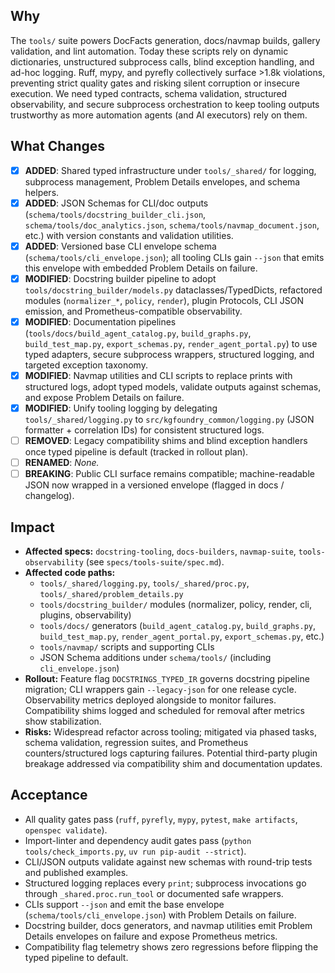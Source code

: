 ## Why
The `tools/` suite powers DocFacts generation, docs/navmap builds, gallery validation, and lint automation. Today these scripts rely on dynamic dictionaries, unstructured subprocess calls, blind exception handling, and ad-hoc logging. Ruff, mypy, and pyrefly collectively surface >1.8k violations, preventing strict quality gates and risking silent corruption or insecure execution. We need typed contracts, schema validation, structured observability, and secure subprocess orchestration to keep tooling outputs trustworthy as more automation agents (and AI executors) rely on them.

## What Changes
- [x] **ADDED**: Shared typed infrastructure under `tools/_shared/` for logging, subprocess management, Problem Details envelopes, and schema helpers.
- [x] **ADDED**: JSON Schemas for CLI/doc outputs (`schema/tools/docstring_builder_cli.json`, `schema/tools/doc_analytics.json`, `schema/tools/navmap_document.json`, etc.) with version constants and validation utilities.
- [x] **ADDED**: Versioned base CLI envelope schema (`schema/tools/cli_envelope.json`); all tooling CLIs gain `--json` that emits this envelope with embedded Problem Details on failure.
- [x] **MODIFIED**: Docstring builder pipeline to adopt `tools/docstring_builder/models.py` dataclasses/TypedDicts, refactored modules (`normalizer_*`, `policy`, `render`), plugin Protocols, CLI JSON emission, and Prometheus-compatible observability.
- [x] **MODIFIED**: Documentation pipelines (`tools/docs/build_agent_catalog.py`, `build_graphs.py`, `build_test_map.py`, `export_schemas.py`, `render_agent_portal.py`) to use typed adapters, secure subprocess wrappers, structured logging, and targeted exception taxonomy.
- [x] **MODIFIED**: Navmap utilities and CLI scripts to replace prints with structured logs, adopt typed models, validate outputs against schemas, and expose Problem Details on failure.
- [x] **MODIFIED**: Unify tooling logging by delegating `tools/_shared/logging.py` to `src/kgfoundry_common/logging.py` (JSON formatter + correlation IDs) for consistent structured logs.
- [ ] **REMOVED**: Legacy compatibility shims and blind exception handlers once typed pipeline is default (tracked in rollout plan).
- [ ] **RENAMED**: _None._
- [ ] **BREAKING**: Public CLI surface remains compatible; machine-readable JSON now wrapped in a versioned envelope (flagged in docs / changelog).

## Impact
- **Affected specs:** `docstring-tooling`, `docs-builders`, `navmap-suite`, `tools-observability` (see `specs/tools-suite/spec.md`).
- **Affected code paths:**
  - `tools/_shared/logging.py`, `tools/_shared/proc.py`, `tools/_shared/problem_details.py`
  - `tools/docstring_builder/` modules (normalizer, policy, render, cli, plugins, observability)
  - `tools/docs/` generators (`build_agent_catalog.py`, `build_graphs.py`, `build_test_map.py`, `render_agent_portal.py`, `export_schemas.py`, etc.)
  - `tools/navmap/` scripts and supporting CLIs
  - JSON Schema additions under `schema/tools/` (including `cli_envelope.json`)
- **Rollout:** Feature flag `DOCSTRINGS_TYPED_IR` governs docstring pipeline migration; CLI wrappers gain `--legacy-json` for one release cycle. Observability metrics deployed alongside to monitor failures. Compatibility shims logged and scheduled for removal after metrics show stabilization.
- **Risks:** Widespread refactor across tooling; mitigated via phased tasks, schema validation, regression suites, and Prometheus counters/structured logs capturing failures. Potential third-party plugin breakage addressed via compatibility shim and documentation updates.

## Acceptance
- All quality gates pass (`ruff`, `pyrefly`, `mypy`, `pytest`, `make artifacts`, `openspec validate`).
- Import-linter and dependency audit gates pass (`python tools/check_imports.py`, `uv run pip-audit --strict`).
- CLI/JSON outputs validate against new schemas with round-trip tests and published examples.
- Structured logging replaces every `print`; subprocess invocations go through `_shared.proc.run_tool` or documented safe wrappers.
- CLIs support `--json` and emit the base envelope (`schema/tools/cli_envelope.json`) with Problem Details on failure.
- Docstring builder, docs generators, and navmap utilities emit Problem Details envelopes on failure and expose Prometheus metrics.
- Compatibility flag telemetry shows zero regressions before flipping the typed pipeline to default.

